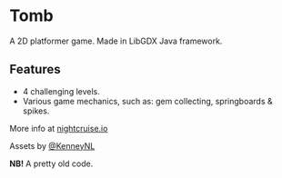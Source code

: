 # Tomb

A 2D platformer game. Made in LibGDX Java framework.

## Features

+ 4 challenging levels.
+ Various game mechanics, such as: gem collecting, springboards & spikes.

More info at [nightcruise.io](https://nightcruise.io)

Assets by [@KenneyNL](https://kenney.nl/)

**NB!** A pretty old code.
